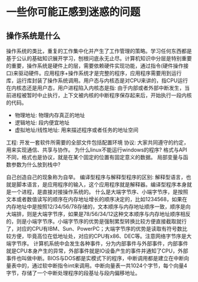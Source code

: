 # 一些你可能正感到迷惑的问题
## 操作系统是什么
操作系统的类比，重复的工作集中化并产生了工作管理的策略。学习任何东西都是基于公认的基础知识展开学习，刨根问底永无止尽。计算机知识中分层是特别重要的重要，操作系统是硬件上的层，需要依赖硬件实现功能，通过指令(硬件操作接口)来驱动硬件。应用程序+操作系统才是完整的程序，应用程序需要用到运行库，运行库封装了操作系统调用。用户态与内核态是对CPU来讲的，指CPU运行在内核态还是用户态，用户进程陷入内核态是指: 由于内部或者外部中断发生，当前进程被暂时中止执行，上下文被内核的中断程序保存起来后，开始执行一段内核的代码。
- 物理地址: 物理内存真正的地址
- 逻辑地址: 段内便宜地址
- 虚拟地址/线性地址: 用来描述程序或者任务的地址空间

工程: 开发一套软件所需要的全部文件包括配置环境
协议: 大家共同遵守的约定，用来实现通信、共享与协作。
为什么linux不能运行windows的程序? 格式与API不同，格式也是协议，就是在某个固定的位置有固定意义的数据。
局部变量与函数参数为什么放到栈中?

自己创造自己的现象称为自举。
编译型程序与解释型程序的区别: 解释型语言，也就是脚本语言，是应用程序的输入，这个应用程序就是解释器。编译型程序本身就是一个进程，是直接对接操作系统的。
什么是大端字节序、小端字节序，是按照文本或者数值读写的顺序在内存地址增长的顺序决定的，比如1234568，如果在内存地址中是按照12/34/56/78存储的，文本顺序与内存地址顺序一致，顺序是向大端排，则是大端字节序，如果是78/56/34/12这种文本顺序与内存地址顺序相反的，则是小端字节序。小端字节序的优势是强制累型转换比较方便直接截取就行了，对应的CPU有IBM、Sun、PowerPC；大端字节序的优势是读取有符号数比较方便，毕竟高位在低地址处，对应的CPU有x86、DEC等。注意网络字节序是大端字节序。
计算机系统中会发生各种事件，分为内部事件与外部事件，内部事件就是CPU本身产生的异常，外部事件就是IO设备产生的事件并通知了CPU，外部事件也叫做中断。BIOS与DOS都是实模式下的程序，中断调用都是建立在中断向量表中的，通过软中断指令int来调用。中断向量表一共1024个字节，每个向量4字节，存储了一个中断处理程序的段基址与段内偏移地址。
